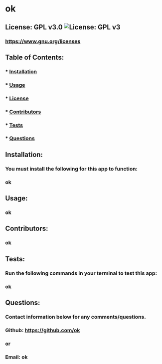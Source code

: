 
  # ok

  ## License: GPL v3.0  ![License: GPL v3](https://img.shields.io/badge/License-GPLv3-blue.svg)
  ### https://www.gnu.org/licenses

  ## Table of Contents:
  ###  * [Installation](#installation)
  ###  * [Usage](#usage)
  ###  * [License](#license)
  ###  * [Contributors](#contributors)
  ###  * [Tests](#tests)
  ###  * [Questions](#questions)

  ## Installation:
  ### You must install the following for this app to function:
  ### ok

  ## Usage:
  ### ok

  ## Contributors:
  ### ok

  ## Tests:
  ### Run the following commands in your terminal to test this app:
  ### ok

  ## Questions:
  ### Contact information below for any comments/questions.
  ### Github: https://github.com/ok
  ### or
  ### Email: ok
